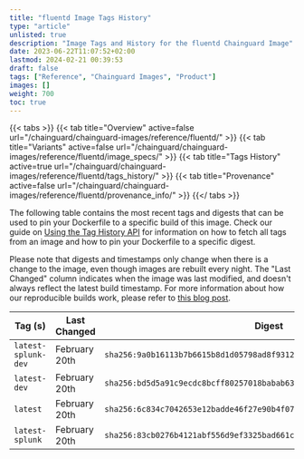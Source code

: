 ```yaml
---
title: "fluentd Image Tags History"
type: "article"
unlisted: true
description: "Image Tags and History for the fluentd Chainguard Image"
date: 2023-06-22T11:07:52+02:00
lastmod: 2024-02-21 00:39:53
draft: false
tags: ["Reference", "Chainguard Images", "Product"]
images: []
weight: 700
toc: true
---
```


{{< tabs >}}
{{< tab title="Overview" active=false url="/chainguard/chainguard-images/reference/fluentd/" >}}
{{< tab title="Variants" active=false url="/chainguard/chainguard-images/reference/fluentd/image_specs/" >}}
{{< tab title="Tags History" active=true url="/chainguard/chainguard-images/reference/fluentd/tags_history/" >}}
{{< tab title="Provenance" active=false url="/chainguard/chainguard-images/reference/fluentd/provenance_info/" >}}
{{</ tabs >}}

The following table contains the most recent tags and digests that can be used to pin your Dockerfile to a specific build of this image. Check our guide on [Using the Tag History API](/chainguard/chainguard-images/using-the-tag-history-api/) for information on how to fetch all tags from an image and how to pin your Dockerfile to a specific digest.

Please note that digests and timestamps only change when there is a change to the image, even though images are rebuilt every night. The "Last Changed" column indicates when the image was last modified, and doesn't always reflect the latest build timestamp. For more information about how our reproducible builds work, please refer to [this blog post](https://www.chainguard.dev/unchained/reproducing-chainguards-reproducible-image-builds).

| Tag (s)              | Last Changed  | Digest                                                                    |
|----------------------|---------------|---------------------------------------------------------------------------|
|  `latest-splunk-dev` | February 20th | `sha256:9a0b16113b7b6615b8d1d05798ad8f9312b141a938225d4efc2328d424936dff` |
|  `latest-dev`        | February 20th | `sha256:bd5d5a91c9ecdc8bcff80257018babab6349ceda217499b98ffb81b5696197fe` |
|  `latest`            | February 20th | `sha256:6c834c7042653e12badde46f27e90b4f07850e6dadef6d63b8334a399990f513` |
|  `latest-splunk`     | February 20th | `sha256:83cb0276b4121abf556d9ef3325bad661cd7ffa049f18c62da4ab6a65cf381a7` |

